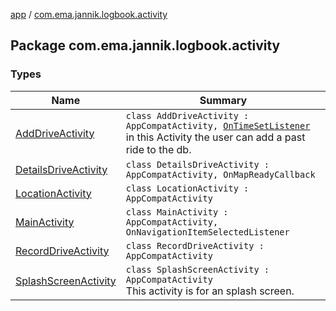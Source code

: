 [app](../index.md) / [com.ema.jannik.logbook.activity](./index.md)

## Package com.ema.jannik.logbook.activity

### Types

| Name | Summary |
|---|---|
| [AddDriveActivity](-add-drive-activity/index.md) | `class AddDriveActivity : AppCompatActivity, `[`OnTimeSetListener`](https://developer.android.com/reference/android/app/TimePickerDialog/OnTimeSetListener.html)<br>in this Activity the user can add a past ride to the db. |
| [DetailsDriveActivity](-details-drive-activity/index.md) | `class DetailsDriveActivity : AppCompatActivity, OnMapReadyCallback` |
| [LocationActivity](-location-activity/index.md) | `class LocationActivity : AppCompatActivity` |
| [MainActivity](-main-activity/index.md) | `class MainActivity : AppCompatActivity, OnNavigationItemSelectedListener` |
| [RecordDriveActivity](-record-drive-activity/index.md) | `class RecordDriveActivity : AppCompatActivity` |
| [SplashScreenActivity](-splash-screen-activity/index.md) | `class SplashScreenActivity : AppCompatActivity`<br>This activity is for an splash screen. |
